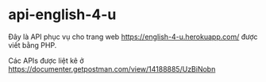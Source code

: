 # api-english-4-u
Đây là API phục vụ cho trang web https://english-4-u.herokuapp.com/ được viết bằng PHP.

Các APIs được liệt kê ở https://documenter.getpostman.com/view/14188885/UzBiNobn
